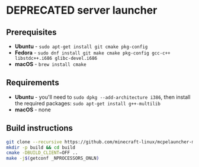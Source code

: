 # DEPRECATED server launcher

## Prerequisites

-   **Ubuntu** - `sudo apt-get install git cmake pkg-config`
-   **Fedora** -
    `sudo dnf install git make cmake pkg-config gcc-c++ libstdc++.i686 glibc-devel.i686`
-   **macOS** - `brew install cmake`

## Requirements

-   **Ubuntu** - you\'ll need to `sudo dpkg --add-architecture i386`,
    then install the required packages:
    `sudo apt-get install g++-multilib`
-   **macOS** - none

## Build instructions

``` bash
git clone --recursive https://github.com/minecraft-linux/mcpelauncher-manifest.git -b master mcpelauncher && cd mcpelauncher
mkdir -p build && cd build
cmake -DBUILD_CLIENT=OFF ..
make -j$(getconf _NPROCESSORS_ONLN)
```
